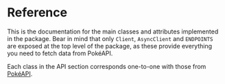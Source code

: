 # Reference
This is the documentation for the main classes and attributes implemented in the package. Bear in mind that only `Client`, `AsyncClient` and `ENDPOINTS` are exposed at the top level of the package, as these provide everything you need to fetch data from PokéAPI.

Each class in the API section corresponds one-to-one with those from [PokéAPI](https://pokeapi.co/docs/v2).

